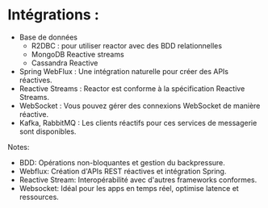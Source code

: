 <!-- .slide: -->

# Intégrations :

* Base de données
  * R2DBC : pour utiliser reactor avec des BDD relationnelles
  * MongoDB Reactive streams
  * Cassandra Reactive
* Spring WebFlux : Une intégration naturelle pour créer des APIs réactives.
* Reactive Streams : Reactor est conforme à la spécification Reactive Streams.
* WebSocket : Vous pouvez gérer des connexions WebSocket de manière réactive.
* Kafka, RabbitMQ : Les clients réactifs pour ces services de messagerie sont disponibles.

Notes:
- BDD: Opérations non-bloquantes et gestion du backpressure.
- Webflux: Création d'APIs REST réactives et intégration Spring.
- Reactive Stream: Interopérabilité avec d'autres frameworks conformes.
- Websocket: Idéal pour les apps en temps réel, optimise latence et ressources.
